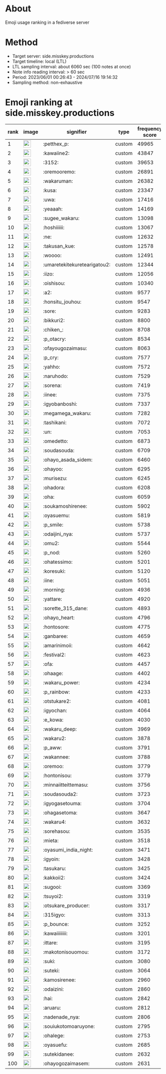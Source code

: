 # About
Emoji usage ranking in a fediverse server

# Method
- Target server: side.misskey.productions
- Target timeline: local (LTL)
- LTL sampling interval: about 6060 sec (100 notes at once)
- Note info reading interval: > 60 sec
- Period: 2023/06/01 00:26:43 - 2024/07/16 19:14:32 
- Sampling method: non-exhaustive

# Emoji ranking at side.misskey.productions

|rank|image|signifier|type|frequency score|
|----|----|----|----|----|
|1|<img height="24" src="https://side.misskey.productions/emoji/petthex_p.webp">|:petthex_p:|custom|49965|
|2|<img height="24" src="https://side.misskey.productions/emoji/kawaiine2.webp">|:kawaiine2:|custom|43847|
|3|<img height="24" src="https://side.misskey.productions/emoji/3152.webp">|:3152:|custom|39653|
|4|<img height="24" src="https://side.misskey.productions/emoji/oremooremo.webp">|:oremooremo:|custom|26891|
|5|<img height="24" src="https://side.misskey.productions/emoji/wakaruman.webp">|:wakaruman:|custom|26382|
|6|<img height="24" src="https://side.misskey.productions/emoji/kusa.webp">|:kusa:|custom|23347|
|7|<img height="24" src="https://side.misskey.productions/emoji/uwa.webp">|:uwa:|custom|17416|
|8|<img height="24" src="https://side.misskey.productions/emoji/yeaaah.webp">|:yeaaah:|custom|14169|
|9|<img height="24" src="https://side.misskey.productions/emoji/sugee_wakaru.webp">|:sugee_wakaru:|custom|13098|
|10|<img height="24" src="https://side.misskey.productions/emoji/hoshiiiiii.webp">|:hoshiiiiii:|custom|13067|
|11|<img height="24" src="https://side.misskey.productions/emoji/ne.webp">|:ne:|custom|12632|
|12|<img height="24" src="https://side.misskey.productions/emoji/takusan_kue.webp">|:takusan_kue:|custom|12578|
|13|<img height="24" src="https://side.misskey.productions/emoji/woooo.webp">|:woooo:|custom|12491|
|14|<img height="24" src="https://side.misskey.productions/emoji/umaretekitekuretearigatou2.webp">|:umaretekitekuretearigatou2:|custom|12344|
|15|<img height="24" src="https://side.misskey.productions/emoji/iizo.webp">|:iizo:|custom|12056|
|16|<img height="24" src="https://side.misskey.productions/emoji/oishisou.webp">|:oishisou:|custom|10340|
|17|<img height="24" src="https://side.misskey.productions/emoji/a2.webp">|:a2:|custom|9577|
|18|<img height="24" src="https://side.misskey.productions/emoji/honsitu_jouhou.webp">|:honsitu_jouhou:|custom|9547|
|19|<img height="24" src="https://side.misskey.productions/emoji/sore.webp">|:sore:|custom|9283|
|20|<img height="24" src="https://side.misskey.productions/emoji/bikkuri2.webp">|:bikkuri2:|custom|8800|
|21|<img height="24" src="https://side.misskey.productions/emoji/chiken_.webp">|:chiken_:|custom|8708|
|22|<img height="24" src="https://side.misskey.productions/emoji/p_otacry.webp">|:p_otacry:|custom|8534|
|23|<img height="24" src="https://side.misskey.productions/emoji/ofayougozaimasu.webp">|:ofayougozaimasu:|custom|8063|
|24|<img height="24" src="https://side.misskey.productions/emoji/p_cry.webp">|:p_cry:|custom|7577|
|25|<img height="24" src="https://side.misskey.productions/emoji/yahho.webp">|:yahho:|custom|7572|
|26|<img height="24" src="https://side.misskey.productions/emoji/naruhodo.webp">|:naruhodo:|custom|7529|
|27|<img height="24" src="https://side.misskey.productions/emoji/sorena.webp">|:sorena:|custom|7419|
|28|<img height="24" src="https://side.misskey.productions/emoji/iinee.webp">|:iinee:|custom|7375|
|29|<img height="24" src="https://side.misskey.productions/emoji/igyobanboshi.webp">|:igyobanboshi:|custom|7337|
|30|<img height="24" src="https://side.misskey.productions/emoji/megamega_wakaru.webp">|:megamega_wakaru:|custom|7282|
|31|<img height="24" src="https://side.misskey.productions/emoji/tashikani.webp">|:tashikani:|custom|7072|
|32|<img height="24" src="https://side.misskey.productions/emoji/un.webp">|:un:|custom|7053|
|33|<img height="24" src="https://side.misskey.productions/emoji/omedetto.webp">|:omedetto:|custom|6873|
|34|<img height="24" src="https://side.misskey.productions/emoji/soudasouda.webp">|:soudasouda:|custom|6709|
|35|<img height="24" src="https://side.misskey.productions/emoji/ohayo_asada_sidem.webp">|:ohayo_asada_sidem:|custom|6460|
|36|<img height="24" src="https://side.misskey.productions/emoji/ohayoo.webp">|:ohayoo:|custom|6295|
|37|<img height="24" src="https://side.misskey.productions/emoji/murisezu.webp">|:murisezu:|custom|6245|
|38|<img height="24" src="https://side.misskey.productions/emoji/ohadora.webp">|:ohadora:|custom|6208|
|39|<img height="24" src="https://side.misskey.productions/emoji/oha.webp">|:oha:|custom|6059|
|40|<img height="24" src="https://side.misskey.productions/emoji/soukamoshirenee.webp">|:soukamoshirenee:|custom|5902|
|41|<img height="24" src="https://side.misskey.productions/emoji/oyasuemu.webp">|:oyasuemu:|custom|5819|
|42|<img height="24" src="https://side.misskey.productions/emoji/p_smile.webp">|:p_smile:|custom|5738|
|43|<img height="24" src="https://side.misskey.productions/emoji/odaijini_nya.webp">|:odaijini_nya:|custom|5737|
|44|<img height="24" src="https://side.misskey.productions/emoji/omu2.webp">|:omu2:|custom|5544|
|45|<img height="24" src="https://side.misskey.productions/emoji/p_nod.webp">|:p_nod:|custom|5260|
|46|<img height="24" src="https://side.misskey.productions/emoji/ohatessimo.webp">|:ohatessimo:|custom|5201|
|47|<img height="24" src="https://side.misskey.productions/emoji/koresuki.webp">|:koresuki:|custom|5120|
|48|<img height="24" src="https://side.misskey.productions/emoji/iine.webp">|:iine:|custom|5051|
|49|<img height="24" src="https://side.misskey.productions/emoji/morning.webp">|:morning:|custom|4936|
|50|<img height="24" src="https://side.misskey.productions/emoji/yattare.webp">|:yattare:|custom|4920|
|51|<img height="24" src="https://side.misskey.productions/emoji/sorette_315_dane.webp">|:sorette_315_dane:|custom|4893|
|52|<img height="24" src="https://side.misskey.productions/emoji/ohayo_heart.webp">|:ohayo_heart:|custom|4796|
|53|<img height="24" src="https://side.misskey.productions/emoji/hontosore.webp">|:hontosore:|custom|4775|
|54|<img height="24" src="https://side.misskey.productions/emoji/ganbaree.webp">|:ganbaree:|custom|4659|
|55|<img height="24" src="https://side.misskey.productions/emoji/amarinimoii.webp">|:amarinimoii:|custom|4642|
|56|<img height="24" src="https://side.misskey.productions/emoji/festival2.webp">|:festival2:|custom|4623|
|57|<img height="24" src="https://side.misskey.productions/emoji/ofa.webp">|:ofa:|custom|4457|
|58|<img height="24" src="https://side.misskey.productions/emoji/ohaage.webp">|:ohaage:|custom|4402|
|59|<img height="24" src="https://side.misskey.productions/emoji/wakaru_power.webp">|:wakaru_power:|custom|4234|
|60|<img height="24" src="https://side.misskey.productions/emoji/p_rainbow.webp">|:p_rainbow:|custom|4233|
|61|<img height="24" src="https://side.misskey.productions/emoji/otstukare2.webp">|:otstukare2:|custom|4081|
|62|<img height="24" src="https://side.misskey.productions/emoji/igyochan.webp">|:igyochan:|custom|4064|
|63|<img height="24" src="https://side.misskey.productions/emoji/e_kowa.webp">|:e_kowa:|custom|4030|
|64|<img height="24" src="https://side.misskey.productions/emoji/wakaru_deep.webp">|:wakaru_deep:|custom|3969|
|65|<img height="24" src="https://side.misskey.productions/emoji/wakaru2.webp">|:wakaru2:|custom|3878|
|66|<img height="24" src="https://side.misskey.productions/emoji/p_aww.webp">|:p_aww:|custom|3791|
|67|<img height="24" src="https://side.misskey.productions/emoji/wakannee.webp">|:wakannee:|custom|3788|
|68|<img height="24" src="https://side.misskey.productions/emoji/oremoo.webp">|:oremoo:|custom|3779|
|69|<img height="24" src="https://side.misskey.productions/emoji/hontonisou.webp">|:hontonisou:|custom|3779|
|70|<img height="24" src="https://side.misskey.productions/emoji/minnaiitteittemasu.webp">|:minnaiitteittemasu:|custom|3756|
|71|<img height="24" src="https://side.misskey.productions/emoji/soudasouda2.webp">|:soudasouda2:|custom|3723|
|72|<img height="24" src="https://side.misskey.productions/emoji/igyogasetouma.webp">|:igyogasetouma:|custom|3704|
|73|<img height="24" src="https://side.misskey.productions/emoji/ohagasetoma.webp">|:ohagasetoma:|custom|3647|
|74|<img height="24" src="https://side.misskey.productions/emoji/wakaru4.webp">|:wakaru4:|custom|3632|
|75|<img height="24" src="https://side.misskey.productions/emoji/sorehasou.webp">|:sorehasou:|custom|3535|
|76|<img height="24" src="https://side.misskey.productions/emoji/mieta.webp">|:mieta:|custom|3518|
|77|<img height="24" src="https://side.misskey.productions/emoji/oyasumi_india_night.webp">|:oyasumi_india_night:|custom|3471|
|78|<img height="24" src="https://side.misskey.productions/emoji/igyoin.webp">|:igyoin:|custom|3428|
|79|<img height="24" src="https://side.misskey.productions/emoji/tasukaru.webp">|:tasukaru:|custom|3425|
|80|<img height="24" src="https://side.misskey.productions/emoji/kakkoii2.webp">|:kakkoii2:|custom|3424|
|81|<img height="24" src="https://side.misskey.productions/emoji/sugooi.webp">|:sugooi:|custom|3369|
|82|<img height="24" src="https://side.misskey.productions/emoji/tsuyoi2.webp">|:tsuyoi2:|custom|3319|
|83|<img height="24" src="https://side.misskey.productions/emoji/otsukare_producer.webp">|:otsukare_producer:|custom|3317|
|84|<img height="24" src="https://side.misskey.productions/emoji/315igyo.webp">|:315igyo:|custom|3313|
|85|<img height="24" src="https://side.misskey.productions/emoji/p_bounce.webp">|:p_bounce:|custom|3252|
|86|<img height="24" src="https://side.misskey.productions/emoji/kawaiiiiiiii.webp">|:kawaiiiiiiii:|custom|3201|
|87|<img height="24" src="https://side.misskey.productions/emoji/ittare.webp">|:ittare:|custom|3195|
|88|<img height="24" src="https://side.misskey.productions/emoji/makotonisouomou.webp">|:makotonisouomou:|custom|3172|
|89|<img height="24" src="https://side.misskey.productions/emoji/suki.webp">|:suki:|custom|3080|
|90|<img height="24" src="https://side.misskey.productions/emoji/suteki.webp">|:suteki:|custom|3064|
|91|<img height="24" src="https://side.misskey.productions/emoji/kamosirenee.webp">|:kamosirenee:|custom|2960|
|92|<img height="24" src="https://side.misskey.productions/emoji/odaizini.webp">|:odaizini:|custom|2860|
|93|<img height="24" src="https://side.misskey.productions/emoji/hai.webp">|:hai:|custom|2842|
|94|<img height="24" src="https://side.misskey.productions/emoji/aruaru.webp">|:aruaru:|custom|2812|
|95|<img height="24" src="https://side.misskey.productions/emoji/nadenade_nya.webp">|:nadenade_nya:|custom|2806|
|96|<img height="24" src="https://side.misskey.productions/emoji/souiukotomoaruyone.webp">|:souiukotomoaruyone:|custom|2795|
|97|<img height="24" src="https://side.misskey.productions/emoji/ohalege.webp">|:ohalege:|custom|2753|
|98|<img height="24" src="https://side.misskey.productions/emoji/oyasuefu.webp">|:oyasuefu:|custom|2685|
|99|<img height="24" src="https://side.misskey.productions/emoji/sutekidanee.webp">|:sutekidanee:|custom|2632|
|100|<img height="24" src="https://side.misskey.productions/emoji/ohayogozaimasem.webp">|:ohayogozaimasem:|custom|2631|
